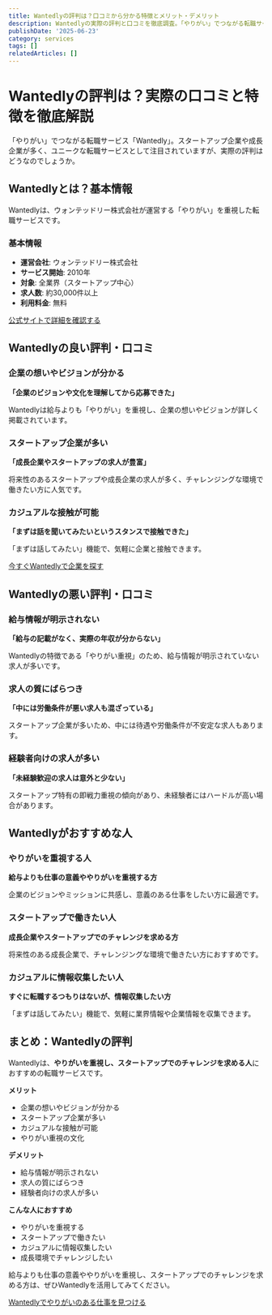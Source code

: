 ```yaml
---
title: Wantedlyの評判は？口コミから分かる特徴とメリット・デメリット
description: Wantedlyの実際の評判と口コミを徹底調査。「やりがい」でつながる転職サービスの特徴、メリット・デメリット、スタートアップ転職について詳しく解説。
publishDate: '2025-06-23'
category: services
tags: []
relatedArticles: []
---
```


# Wantedlyの評判は？実際の口コミと特徴を徹底解説

「やりがい」でつながる転職サービス「Wantedly」。スタートアップ企業や成長企業が多く、ユニークな転職サービスとして注目されていますが、実際の評判はどうなのでしょうか。

## Wantedlyとは？基本情報

Wantedlyは、ウォンテッドリー株式会社が運営する「やりがい」を重視した転職サービスです。

### 基本情報
- **運営会社**: ウォンテッドリー株式会社
- **サービス開始**: 2010年
- **対象**: 全業界（スタートアップ中心）
- **求人数**: 約30,000件以上
- **利用料金**: 無料

[公式サイトで詳細を確認する](https://www.wantedly.com/)

## Wantedlyの良い評判・口コミ

### 企業の想いやビジョンが分かる
**「企業のビジョンや文化を理解してから応募できた」**

Wantedlyは給与よりも「やりがい」を重視し、企業の想いやビジョンが詳しく掲載されています。

### スタートアップ企業が多い
**「成長企業やスタートアップの求人が豊富」**

将来性のあるスタートアップや成長企業の求人が多く、チャレンジングな環境で働きたい方に人気です。

### カジュアルな接触が可能
**「まずは話を聞いてみたいというスタンスで接触できた」**

「まずは話してみたい」機能で、気軽に企業と接触できます。

[今すぐWantedlyで企業を探す](https://www.wantedly.com/)

## Wantedlyの悪い評判・口コミ

### 給与情報が明示されない
**「給与の記載がなく、実際の年収が分からない」**

Wantedlyの特徴である「やりがい重視」のため、給与情報が明示されていない求人が多いです。

### 求人の質にばらつき
**「中には労働条件が悪い求人も混ざっている」**

スタートアップ企業が多いため、中には待遇や労働条件が不安定な求人もあります。

### 経験者向けの求人が多い
**「未経験歓迎の求人は意外と少ない」**

スタートアップ特有の即戦力重視の傾向があり、未経験者にはハードルが高い場合があります。

## Wantedlyがおすすめな人

### やりがいを重視する人
**給与よりも仕事の意義ややりがいを重視する方**

企業のビジョンやミッションに共感し、意義のある仕事をしたい方に最適です。

### スタートアップで働きたい人
**成長企業やスタートアップでのチャレンジを求める方**

将来性のある成長企業で、チャレンジングな環境で働きたい方におすすめです。

### カジュアルに情報収集したい人
**すぐに転職するつもりはないが、情報収集したい方**

「まずは話してみたい」機能で、気軽に業界情報や企業情報を収集できます。

## まとめ：Wantedlyの評判

Wantedlyは、**やりがいを重視し、スタートアップでのチャレンジを求める人**におすすめの転職サービスです。

**メリット**
- 企業の想いやビジョンが分かる
- スタートアップ企業が多い
- カジュアルな接触が可能
- やりがい重視の文化

**デメリット**
- 給与情報が明示されない
- 求人の質にばらつき
- 経験者向けの求人が多い

**こんな人におすすめ**
- やりがいを重視する
- スタートアップで働きたい
- カジュアルに情報収集したい
- 成長環境でチャレンジしたい

給与よりも仕事の意義ややりがいを重視し、スタートアップでのチャレンジを求める方は、ぜひWantedlyを活用してみてください。

[Wantedlyでやりがいのある仕事を見つける](https://www.wantedly.com/)
